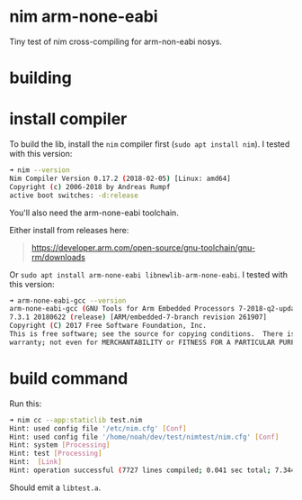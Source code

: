 # nim arm-none-eabi
Tiny test of nim cross-compiling for arm-non-eabi nosys.

# building
# install compiler
To build the lib, install the `nim` compiler first (`sudo apt install nim`).
I tested with this version:
```bash
➜ nim --version
Nim Compiler Version 0.17.2 (2018-02-05) [Linux: amd64]
Copyright (c) 2006-2018 by Andreas Rumpf
active boot switches: -d:release
```

You'll also need the arm-none-eabi toolchain.

Either install from releases here:
>https://developer.arm.com/open-source/gnu-toolchain/gnu-rm/downloads

Or `sudo apt install arm-none-eabi libnewlib-arm-none-eabi`.
I tested with this version:
```bash
➜ arm-none-eabi-gcc --version
arm-none-eabi-gcc (GNU Tools for Arm Embedded Processors 7-2018-q2-update)
7.3.1 20180622 (release) [ARM/embedded-7-branch revision 261907]
Copyright (C) 2017 Free Software Foundation, Inc.
This is free software; see the source for copying conditions.  There is NO
warranty; not even for MERCHANTABILITY or FITNESS FOR A PARTICULAR PURPOSE.
```

# build command
Run this:
```bash
➜ nim cc --app:staticlib test.nim
Hint: used config file '/etc/nim.cfg' [Conf]
Hint: used config file '/home/noah/dev/test/nimtest/nim.cfg' [Conf]
Hint: system [Processing]
Hint: test [Processing]
Hint:  [Link]
Hint: operation successful (7727 lines compiled; 0.041 sec total; 7.344MiB peakmem; Debug Build) [SuccessX]
```
Should emit a `libtest.a`.
